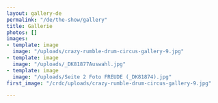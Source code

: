 ```yaml
---
layout: gallery-de
permalink: "/de/the-show/gallery"
title: Gallerie
photos: []
images:
- template: image
  image: "/uploads/crazy-rumble-drum-circus-gallery-9.jpg"
- template: image
  image: "/uploads/_DK81877Auswahl.jpg"
- template: image
  image: "/uploads/Seite 2 Foto FREUDE (_DK81874).jpg"
first_image: "/crdc/uploads/crazy-rumble-drum-circus-gallery-9.jpg"

---
```

